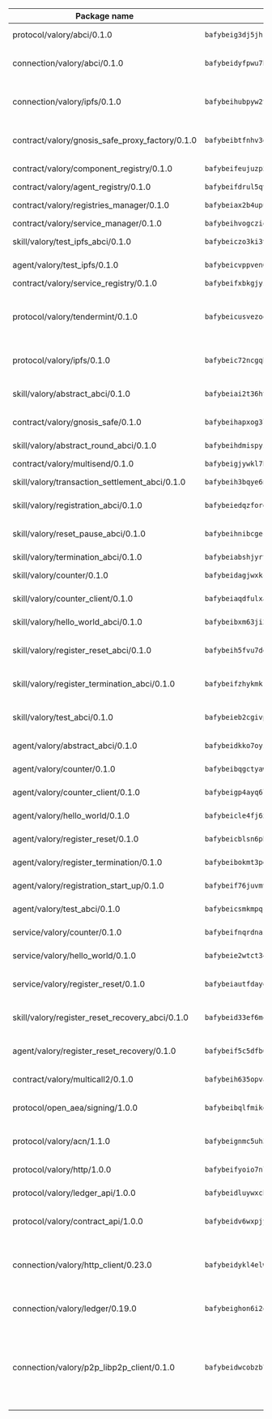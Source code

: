 | Package name                                                  | Package hash                                                  | Description                                                                                                                |
| ------------------------------------------------------------- | ------------------------------------------------------------- | -------------------------------------------------------------------------------------------------------------------------- |
| protocol/valory/abci/0.1.0                                    | `bafybeig3dj5jhsowlvg3t73kgobf6xn4nka7rkttakdb2gwsg5bp7rt7q4` | A protocol for ABCI requests and responses.                                                                                |
| connection/valory/abci/0.1.0                                  | `bafybeidyfpwu7hpanfj74zn6nkzmzoz2qharxfsnxzjr7bfldho2xzualu` | connection to wrap communication with an ABCI server.                                                                      |
| connection/valory/ipfs/0.1.0                                  | `bafybeihubpyw2t3bwncz3l7jt4gf5xvfydwmob463vvgf3ikkhlwxakm3m` | A connection responsible for uploading and downloading files from IPFS.                                                    |
| contract/valory/gnosis_safe_proxy_factory/0.1.0               | `bafybeibtfnhv3gg4olg4c4jf3pginuiq2sxostdiz7i2dwlfkszkvqmyhy` | Gnosis Safe proxy factory (GnosisSafeProxyFactory) contract                                                                |
| contract/valory/component_registry/0.1.0                      | `bafybeifeujuzp56zzdhyvxitnaakqetcqhbqr2x6jxnhj7ahzm7pb2y7uy` | Component registry contract                                                                                                |
| contract/valory/agent_registry/0.1.0                          | `bafybeifdrul5qvk5hj4ggy63ff3smt6wc4c67srnqxxfpbz3jsgbpuavgy` | Agent registry contract                                                                                                    |
| contract/valory/registries_manager/0.1.0                      | `bafybeiax2b4upu7uiea4otvc5jv3rnmnnb6g2bmb2jkrhqtuyjyylskt6i` | Registries Manager contract                                                                                                |
| contract/valory/service_manager/0.1.0                         | `bafybeihvogcziooqau7n22tejzan2baghjaodkb2u74i3aao7ffomk4aem` | Service Manager contract                                                                                                   |
| skill/valory/test_ipfs_abci/0.1.0                             | `bafybeiczo3ki3vhmqcwxeq2rzx44xxm3tlomr7vrzdrf76yuczx5jnciyu` | IPFS e2e testing application.                                                                                              |
| agent/valory/test_ipfs/0.1.0                                  | `bafybeicvppven62a5tliraa6snjgdzd3djttxvxjou65fz56q3sxgoiwp4` | Agent for testing the ABCI connection.                                                                                     |
| contract/valory/service_registry/0.1.0                        | `bafybeifxbkgjyznz4mk3gltlxqpomrkgbmpjx6cstxfnryjvtyjuqu66ua` | Service Registry contract                                                                                                  |
| protocol/valory/tendermint/0.1.0                              | `bafybeicusvezoqlmyt6iqomcbwaz3xkhk2qf3d56q5zprmj3xdxfy64k54` | A protocol for communication between two AEAs to share tendermint configuration details.                                   |
| protocol/valory/ipfs/0.1.0                                    | `bafybeic72ncgqbzoz2guj4p4yjqulid7mv6yroeh65hxznloamoveeg7hq` | A protocol specification for IPFS requests and responses.                                                                  |
| skill/valory/abstract_abci/0.1.0                              | `bafybeiai2t36ht3blisjneahv5almyfieqokl4auj2n43rj4k5chun2i44` | The abci skill provides a template of an ABCI application.                                                                 |
| contract/valory/gnosis_safe/0.1.0                             | `bafybeihapxog3l3om23nyfasrzq4xfxi3chsvqlc6rws5ivvol35rwdt7m` | Gnosis Safe (GnosisSafeL2) contract                                                                                        |
| skill/valory/abstract_round_abci/0.1.0                        | `bafybeihdmispyz4u76sgxeh52samlx2dvtkefnk6ikkpwb5niju53pf3hm` | abstract round-based ABCI application                                                                                      |
| contract/valory/multisend/0.1.0                               | `bafybeigjywkl7hydjsrkogob3xebj2ifhqwmfhhxoeyrndzhhxi5u6amey` | MultiSend contract                                                                                                         |
| skill/valory/transaction_settlement_abci/0.1.0                | `bafybeih3bqye6n3n36bsnecxru2tjsm5l5tte5xunvx5hnzpmfwgcuceym` | ABCI application for transaction settlement.                                                                               |
| skill/valory/registration_abci/0.1.0                          | `bafybeiedqzforewdadgjhxcmshvnbitldcgxsdkcwz3p3jozxjkb3o5cwi` | ABCI application for common apps.                                                                                          |
| skill/valory/reset_pause_abci/0.1.0                           | `bafybeihnibcgecvyd7amkxmklq6tlqfxxd3quf5bvjzcbsxzxztn5bdmbm` | ABCI application for resetting and pausing app executions.                                                                 |
| skill/valory/termination_abci/0.1.0                           | `bafybeiabshjyrthqorzlwcwsgd5n6g7n4q7dhh7mun2bv2i4jjvvwzxy3u` | Termination skill.                                                                                                         |
| skill/valory/counter/0.1.0                                    | `bafybeidagjwxkcpeltlzk3azq4b4idaibyxxv4iouis7pupmdfosinhc44` | The ABCI Counter application example.                                                                                      |
| skill/valory/counter_client/0.1.0                             | `bafybeiaqdfulxamdshw7fykfkqvkpvjb5bnmhv7ffrjiwdi4ktiulklx6q` | A client for the ABCI counter application.                                                                                 |
| skill/valory/hello_world_abci/0.1.0                           | `bafybeibxm63ji2qnbz5lgtoz4l6z55bpm4hnqypwzr7uouclj54nv4one4` | Hello World ABCI application.                                                                                              |
| skill/valory/register_reset_abci/0.1.0                        | `bafybeih5fvu7de457ubfnidstgcqrr3ezqr3e7kh2n6xjtv6bbeirqt5ze` | ABCI application for dummy skill that registers and resets                                                                 |
| skill/valory/register_termination_abci/0.1.0                  | `bafybeifzhykmkro46lmz3b2tzkvj436xopojnc7ads2fai65kvuhlc4w5q` | ABCI application for dummy skill that registers and resets                                                                 |
| skill/valory/test_abci/0.1.0                                  | `bafybeieb2cgivp2d3suviugp4oeh6jvibqm7dnn3ypubyfa2oa2htwwbia` | ABCI application for testing the ABCI connection.                                                                          |
| agent/valory/abstract_abci/0.1.0                              | `bafybeidkko7oyzlqsodf24k2qfnugdzoygn6wzaq3eigaazarevjy4yxb4` | The abstract ABCI AEA - for testing purposes only.                                                                         |
| agent/valory/counter/0.1.0                                    | `bafybeibqgctyaw5f5wmozijtnotyx65fjiidtcd6mz2ggwdkjvtucfv3tu` | The ABCI Counter example as an AEA                                                                                         |
| agent/valory/counter_client/0.1.0                             | `bafybeigp4ayq6lsjdeu4pltrksqwcd5lnoqpuhtwznzc5w5y75337ptfo4` | The ABCI Counter example as an AEA                                                                                         |
| agent/valory/hello_world/0.1.0                                | `bafybeicle4fj6xyhyvjremsgsl2avlczulpwctihwnubec46wc5mnwctwu` | Hello World ABCI example.                                                                                                  |
| agent/valory/register_reset/0.1.0                             | `bafybeicblsn6pbvfe5aa5mdjdjgsvdb4gzm3f7f774x5qzrtx65ncabfpm` | Register reset to replicate Tendermint issue.                                                                              |
| agent/valory/register_termination/0.1.0                       | `bafybeibokmt3pesnx6h3pmewstqvoahkiluzapk33vgkcaxu2ubcqdllbi` | Register terminate to test the termination feature.                                                                        |
| agent/valory/registration_start_up/0.1.0                      | `bafybeif76juvmvtm7ynupfys5cccdsa4houhzbic3ogfap7vt53nulvbs4` | Registration start-up ABCI example.                                                                                        |
| agent/valory/test_abci/0.1.0                                  | `bafybeicsmkmpqc5hb4qi3id2re45x7l4wxzfsx6e3mjmib3eg67n2dgidq` | Agent for testing the ABCI connection.                                                                                     |
| service/valory/counter/0.1.0                                  | `bafybeifnqrdnazqdsbkyddg7fyuibukbedh7fqofj2ov5wpdno62pzcn3u` | A set of agents incrementing a counter                                                                                     |
| service/valory/hello_world/0.1.0                              | `bafybeie2wtct345kgoexrryhdju3ak5uow7b6y7u7hytqcmj6zujwoxqfq` | A simple demonstration of a simple ABCI application                                                                        |
| service/valory/register_reset/0.1.0                           | `bafybeiautfdayecjfjjrdgv3b5i67klk2iqiznqajjets4cjbwfgkxcaju` | Test and debug tendermint reset mechanism.                                                                                 |
| skill/valory/register_reset_recovery_abci/0.1.0               | `bafybeid33ef6m4k7dfgczqbjexfz7wh4ufbr22vmy67lz7e6zavo5q7bom` | ABCI application for dummy skill that registers and resets                                                                 |
| agent/valory/register_reset_recovery/0.1.0                    | `bafybeif5c5dfb65jrhjpvigdnus34x6nblohw2jtp55rxwlzvrz2uv452i` | Agent to showcase hard reset as a recovery mechanism.                                                                      |
| contract/valory/multicall2/0.1.0                              | `bafybeih635opvafoeojdbt5hwfdyrwzrlwbs44nvck7zs2mfc2oj7ehiie` | The MakerDAO multicall2 contract.                                                                                          |
| protocol/open_aea/signing/1.0.0                               | `bafybeibqlfmikg5hk4phzak6gqzhpkt6akckx7xppbp53mvwt6r73h7tk4` | A protocol for communication between skills and decision maker.                                                            |
| protocol/valory/acn/1.1.0                                     | `bafybeignmc5uh3vgpuckljcj2tgg7hdqyytkm6m5b6v6mxtazdcvubibva` | The protocol used for envelope delivery on the ACN.                                                                        |
| protocol/valory/http/1.0.0                                    | `bafybeifyoio7nlh5zzyn5yz7krkou56l22to3cwg7gw5v5o3vxwklibhty` | A protocol for HTTP requests and responses.                                                                                |
| protocol/valory/ledger_api/1.0.0                              | `bafybeidluywxchkacc7cz65nktqjg3y2vzzp43sw5hdhnvvonozogrmfie` | A protocol for ledger APIs requests and responses.                                                                         |
| protocol/valory/contract_api/1.0.0                            | `bafybeidv6wxpjyb2sdyibnmmum45et4zcla6tl63bnol6ztyoqvpl4spmy` | A protocol for contract APIs requests and responses.                                                                       |
| connection/valory/http_client/0.23.0                          | `bafybeidykl4elwbcjkqn32wt5h4h7tlpeqovrcq3c5bcplt6nhpznhgczi` | The HTTP_client connection that wraps a web-based client connecting to a RESTful API specification.                        |
| connection/valory/ledger/0.19.0                               | `bafybeighon6i2qfl2xrg7t3lbdzlkyo4v2a7ayvwso7m5w7pf2hvjfs2ma` | A connection to interact with any ledger API and contract API.                                                             |
| connection/valory/p2p_libp2p_client/0.1.0                     | `bafybeidwcobzb7ut3efegoedad7jfckvt2n6prcmd4g7xnkm6hp6aafrva` | The libp2p client connection implements a tcp connection to a running libp2p node as a traffic delegate to send/receive envelopes to/from agents in the DHT. |
